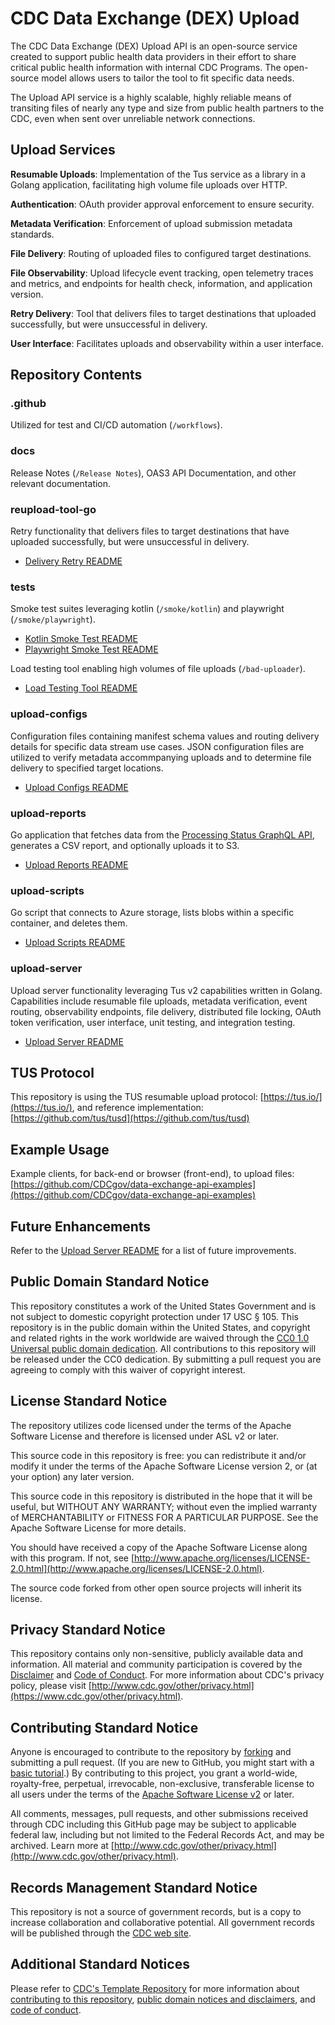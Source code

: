# CDC Data Exchange (DEX) Upload
 
The CDC Data Exchange (DEX) Upload API is an open-source service created to support public health data providers in their effort to share critical public health information with internal CDC Programs. The open-source model allows users to tailor the tool to fit specific data needs. <br/>

The Upload API service is a highly scalable, highly reliable means of transiting files of nearly any type and size from public health partners to the CDC, even when sent over unreliable network connections.

## Upload Services

**Resumable Uploads**: Implementation of the Tus service as a library in a Golang application, facilitating high volume file uploads over HTTP. 

**Authentication**: OAuth provider approval enforcement to ensure security.

**Metadata Verification**: Enforcement of upload submission metadata standards.

**File Delivery**: Routing of uploaded files to configured target destinations.

**File Observability**: Upload lifecycle event tracking, open telemetry traces and metrics, and endpoints for health check, information, and application version. 

**Retry Delivery**: Tool that delivers files to target destinations that uploaded successfully, but were unsuccessful in delivery.

**User Interface**: Facilitates uploads and observability within a user interface.

## Repository Contents

### .github

Utilized for test and CI/CD automation (`/workflows`).

### docs

Release Notes (`/Release Notes`), OAS3 API Documentation, and other relevant documentation.

### reupload-tool-go

Retry functionality that delivers files to target destinations that have uploaded successfully, but were unsuccessful in delivery.
- [Delivery Retry README](https://github.com/CDCgov/data-exchange-upload/blob/main/reupload-tool-go/README.md)

### tests

Smoke test suites leveraging kotlin (`/smoke/kotlin`) and playwright (`/smoke/playwright`).
- [Kotlin Smoke Test README](https://github.com/CDCgov/data-exchange-upload/blob/main/tests/smoke/kotlin/README.md)
- [Playwright Smoke Test README](https://github.com/CDCgov/data-exchange-upload/blob/main/tests/smoke/playwright/README.md)

Load testing tool enabling high volumes of file uploads (`/bad-uploader`).
- [Load Testing Tool README](https://github.com/CDCgov/data-exchange-upload/blob/main/tests/bad-uploader/readme.md)

### upload-configs

Configuration files containing manifest schema values and routing delivery details for specific data stream use cases. JSON configuration files are utilized to verify metadata accommpanying uploads and to determine file delivery to specified target locations.
- [Upload Configs README](https://github.com/CDCgov/data-exchange-upload/blob/main/upload-configs/README.md)

### upload-reports

Go application that fetches data from the [Processing Status GraphQL API](https://github.com/CDCgov/data-exchange-processing-status), generates a CSV report, and optionally uploads it to S3.
- [Upload Reports README](https://github.com/CDCgov/data-exchange-upload/blob/main/upload-reports/README.md)

### upload-scripts

Go script that connects to Azure storage, lists blobs within a specific container, and deletes them.
- [Upload Scripts README](https://github.com/CDCgov/data-exchange-upload/blob/main/upload-scripts/README.md)

### upload-server

Upload server functionality leveraging Tus v2 capabilities written in Golang. Capabilities include resumable file uploads, metadata verification, event routing, observability endpoints, file delivery, distributed file locking, OAuth token verification, user interface, unit testing, and integration testing.
- [Upload Server README](https://github.com/CDCgov/data-exchange-upload/blob/main/upload-server/README.md)

## TUS Protocol

This repository is using the TUS resumable upload protocol: [https://tus.io/](https://tus.io/), and reference implementation: [https://github.com/tus/tusd](https://github.com/tus/tusd)

## Example Usage

Example clients, for back-end or browser (front-end), to upload files: [https://github.com/CDCgov/data-exchange-api-examples](https://github.com/CDCgov/data-exchange-api-examples)

## Future Enhancements

Refer to the [Upload Server README](https://github.com/CDCgov/data-exchange-upload/blob/main/upload-server/README.md) for a list of future improvements.

## Public Domain Standard Notice

This repository constitutes a work of the United States Government and is not subject to domestic copyright protection under 17 USC § 105. This repository is in the public domain within the United States, and copyright and related rights in the work worldwide are waived through the [CC0 1.0 Universal public domain dedication](https://creativecommons.org/publicdomain/zero/1.0/). All contributions to this repository will be released under the CC0 dedication. By submitting a pull request you are agreeing to comply with this waiver of copyright interest.

## License Standard Notice

The repository utilizes code licensed under the terms of the Apache Software License and therefore is licensed under ASL v2 or later. <br/>

This source code in this repository is free: you can redistribute it and/or modify it under the terms of the Apache Software License version 2, or (at your option) any later version. <br/>

This source code in this repository is distributed in the hope that it will be useful, but WITHOUT ANY WARRANTY; without even the implied warranty of MERCHANTABILITY or FITNESS FOR A PARTICULAR PURPOSE. See the Apache Software License for more details. <br/>

You should have received a copy of the Apache Software License along with this program. If not, see [http://www.apache.org/licenses/LICENSE-2.0.html](http://www.apache.org/licenses/LICENSE-2.0.html). <br/>

The source code forked from other open source projects will inherit its license.

## Privacy Standard Notice

This repository contains only non-sensitive, publicly available data and information. All material and community participation is covered by the [Disclaimer](https://github.com/CDCgov/template/blob/master/DISCLAIMER.md) and [Code of Conduct](https://github.com/CDCgov/template/blob/mastercode-of-conduct.md). For more information about CDC's privacy policy, please visit [http://www.cdc.gov/other/privacy.html](https://www.cdc.gov/other/privacy.html).

## Contributing Standard Notice

Anyone is encouraged to contribute to the repository by [forking](https://help.github.com/articles/fork-a-repo) and submitting a pull request. (If you are new to GitHub, you might start with a [basic tutorial](https://help.github.com/articles/set-up-git).) By contributing to this project, you grant a world-wide, royalty-free, perpetual, irrevocable, non-exclusive, transferable license to all users under the terms of the [Apache Software License v2](http://www.apache.org/licenses/LICENSE-2.0.html) or later. <br/>

All comments, messages, pull requests, and other submissions received through CDC including this GitHub page may be subject to applicable federal law, including but not limited to the Federal Records Act, and may be archived. Learn more at [http://www.cdc.gov/other/privacy.html](http://www.cdc.gov/other/privacy.html).

## Records Management Standard Notice

This repository is not a source of government records, but is a copy to increase collaboration and collaborative potential. All government records will be published through the [CDC web site](http://www.cdc.gov).

## Additional Standard Notices

Please refer to [CDC's Template Repository](https://github.com/CDCgov/template) for more information about [contributing to this repository](https://github.com/CDCgov/template/blob/master/CONTRIBUTING.md), [public domain notices and disclaimers](https://github.com/CDCgov/template/blob/master/DISCLAIMER.md), and [code of conduct](https://github.com/CDCgov/template/blob/master/code-of-conduct.md).